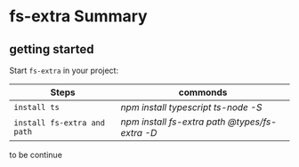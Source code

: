 # fs-extra Summary

## getting started

Start `fs-extra` in your project:

Steps | commonds
--- | --- |
   `install ts` | *npm install typescript ts-node -S*
   `install fs-extra and path` | *npm install fs-extra path @types/fs-extra -D*

to be continue

